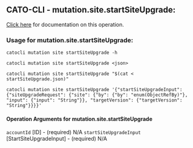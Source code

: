 
## CATO-CLI - mutation.site.startSiteUpgrade:
[Click here](https://api.catonetworks.com/documentation/#mutation-startSiteUpgrade) for documentation on this operation.

### Usage for mutation.site.startSiteUpgrade:

`catocli mutation site startSiteUpgrade -h`

`catocli mutation site startSiteUpgrade <json>`

`catocli mutation site startSiteUpgrade "$(cat < startSiteUpgrade.json)"`

`catocli mutation site startSiteUpgrade '{"startSiteUpgradeInput": {"siteUpgradeRequest": {"site": {"by": {"by": "enum(ObjectRefBy)"}, "input": {"input": "String"}}, "targetVersion": {"targetVersion": "String"}}}}'`

#### Operation Arguments for mutation.site.startSiteUpgrade ####
`accountId` [ID] - (required) N/A 
`startSiteUpgradeInput` [StartSiteUpgradeInput] - (required) N/A 
